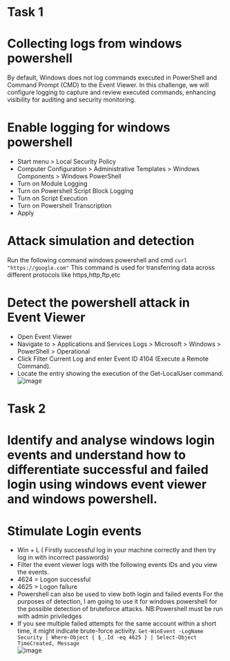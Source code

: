 # Task 1
# Collecting logs from windows powershell 
By default, Windows does not log commands executed in PowerShell and Command Prompt (CMD) to the Event Viewer. In this challenge, we will configure logging to capture and review executed commands, enhancing visibility for auditing and security monitoring.
# Enable logging for windows powershell
* Start menu > Local Security Policy 
* Computer Configuration > Administrative Templates > Windows Components > Windows PowerShell
* Turn on Module Logging
* Turn on Powershell Script Block Logging
* Turn on Script Execution
* Turn on Powershell Transcription
* Apply


# Attack simulation and detection
Run the following command  windows powershell and cmd 
``
curl "https://google.com"
``
This command is used for transferring data across different protocols like https,http,ftp,etc
# Detect the powershell attack in Event Viewer
* Open Event Viewer
* Navigate to > Applications and Services Logs > Microsoft > Windows > PowerShell > Operational
* Click Filter Current Log and enter Event ID 4104 (Execute a Remote Command).
* Locate the entry showing the execution of the Get-LocalUser command.
![image](https://github.com/user-attachments/assets/184c4ffa-87d7-40b2-8d26-82eef047ccc0)


# Task 2
# Identify and analyse windows login events and understand how to differentiate successful and failed login using windows event viewer and windows powershell.

# Stimulate Login events
* Win + L ( Firstly successful log in your machine correctly and then try log in with incorrect passwords)
* Filter the event viewer logs with the following events IDs and you view the events.
* 4624 = Logon successful
* 4625 > Logon failure
* Powershell can also be used to view both login and failed events
  For the purposes of detection, I am going to use it for windows powershell for the possible detection of  bruteforce attacks.
  NB:Powershell must be run with admin priviledges
* If you see multiple failed attempts for the same account within a short time, it might indicate brute-force activity.
``
Get-WinEvent -LogName Security | Where-Object { $_.Id -eq 4625 } | Select-Object TimeCreated, Message
``  
![image](https://github.com/user-attachments/assets/150eadc3-3cfc-4a14-92d7-eecb83d09a9f)



  
  
